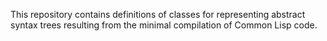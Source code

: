 This repository contains definitions of classes for representing
abstract syntax trees resulting from the minimal compilation of Common
Lisp code.